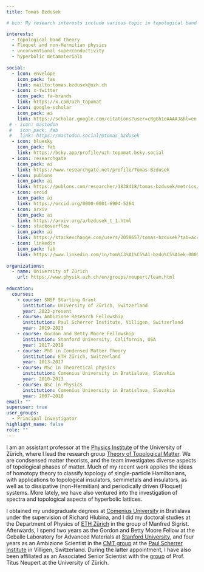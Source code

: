 ```yaml
---
title: Tomáš Bzdušek

# bio: My research interests include various topic in topological band theory.

interests:
  - topological band theory
  - Floquet and non-Hermitian physics
  - unconventional superconductivity
  - hyperbolic metamaterials
  
social:
  - icon: envelope
    icon_pack: fas
    link: mailto:tomas.bzdusek@uzh.ch
  - icon: x-twitter
    icon_pack: fa-brands
    link: https://x.com/uzh_topomat
  - icon: google-scholar
    icon_pack: ai
    link: https://scholar.google.com/citations?user=cRgGh1oAAAAJ&hl=en
 # - icon: mastodon
 #   icon_pack: fab
 #   link: https://mastodon.social/@tomas_bzdusek
  - icon: bluesky
    icon_pack: fab
    link: https://bsky.app/profile/uzh-topomat.bsky.social
  - icon: researchgate
    icon_pack: ai
    link: https://www.researchgate.net/profile/Tomas-Bzdusek
  - icon: publons
    icon_pack: ai
    link: https://publons.com/researcher/1838418/tomas-bzdusek/metrics/
  - icon: orcid
    icon_pack: ai
    link: https://orcid.org/0000-0001-6904-5264
  - icon: arxiv
    icon_pack: ai
    link: https://arxiv.org/a/bzdusek_t_1.html
  - icon: stackoverflow
    icon_pack: ai
    link: https://stackexchange.com/users/2058657/tomas-bzdusek?tab=accounts
  - icon: linkedin
    icon_pack: fab
    link: https://www.linkedin.com/in/tom%C3%A1%C5%A1-bzdu%C5%A1ek-0005794b/
    
organizations:
  - name: University of Zürich
    url: https://www.physik.uzh.ch/en/groups/neupert/team.html
    
education:
  courses:
    - course: SNSF Starting Grant
      institution: University of Zürich, Switzerland
      year: 2023-present
    - course: Ambizione Research Fellowship
      institution: Paul Scherrer Institute, Villigen, Switzerland
      year: 2019-2023
    - course: Gordon and Betty Moore Fellowship
      institution: Stanford University, California, USA
      year: 2017-2019
    - course: PhD in Condensed Matter Theory
      institution: ETH Zürich, Switzerland
      year: 2013-2017
    - course: MSc in Theoretical physics
      institution: Comenius University in Bratislava, Slovakia
      year: 2010-2013
    - course: BSc in Physics
      institution: Comenius University in Bratislava, Slovakia
      year: 2007–2010
email: ""
superuser: true
user_groups:
  - Principal Investigator
highlight_name: false
role: ""
---
```


I am an assistant professor at the [Physics Institute](https://www.physik.uzh.ch/en.html) of the University of Zürich, where I lead the research group [Theory of Topological Matter](https://www.physik.uzh.ch/en/groups/bzdusek.html). We are condsensed matter theorists, and the team investigates diverse aspects of topological phases of matter. Much of my recent work applies the ideas of homotopy theory to classify topology of single-particle Hamiltonians, with applications to topological insulators, semimetals and insulators, as well as to dissipative (non-Hermitian) and periodically driven (Floquet) systems. More lately, we have also ventured into the investigation of spectra and topological aspects of hyperbolic lattices.

I obtained my undegraduate degrees at [Comenius University](https://fmph.uniba.sk/en/) in Bratislava under the supervision of Richard Hlubina, and I did my doctoral studies at the Department of Physics of [ETH Zürich](https://www.phys.ethz.ch/) in the group of Manfred Sigrist. Afterwards, I spend two years as the Gordon and Betty Moore Fellow at the Geballe Laboratory for Advanced Materials at [Stanford University](https://glam.stanford.edu/), and four years as an Ambizione Scientist in the [CMT group](https://www.psi.ch/en/lsm/cmt-group) at the [Paul Scherrer Institute](https://www.psi.ch/en) in Villigen, Switzerland. During the latter appointment, I have also been affiliated as an Associated Senior Scientist with the [group](https://www.physik.uzh.ch/en/groups/neupert/team.html) of Prof. Titus Neupert at the University of Zürich. 

